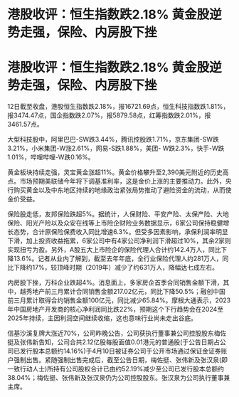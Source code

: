 # 港股收评：恒生指数跌2.18% 黄金股逆势走强，保险、内房股下挫

# 港股收评：恒生指数跌2.18% 黄金股逆势走强，保险、内房股下挫

12日截至收盘，港股恒生指数跌2.18%，报16721.69点，恒生科技指数跌1.81%，报3474.47点，国企指数跌2.07%，报5879.58点，红筹指数跌2.01%，报3461.57点。

大型科技股中，阿里巴巴-SW跌3.44%，腾讯控股跌1.71%，京东集团-SW跌3.21%，小米集团-W涨2.61%，网易-S跌1.88%，美团-
W跌2.3%，快手-W跌1.01%，哔哩哔哩-W跌0.16%。

黄金板块持续走强，灵宝黄金涨超11%。黄金价格攀升至2,390美元附近的历史高点。市场预期美联储今年将下调基准利率，这是金价上涨的主要推动力。此外，央行购买黄金以及中东地区持续的地缘政治紧张局势推动了避险资金的流动，从而使金价受益。

保险股走低，友邦保险跌超5%。据统计，人保财险、平安产险、太保产险、大地保险、阳光产险以及众安在线等上市险企财险业务数据显示，6家公司保持稳健增长态势，合计原保险保费收入同比增速6.3%。但受多因素影响，承保利润率明显下滑，加上投资收益拖累，6家公司中有4家公司净利润下滑超过10%，其余2家则实现扭亏为盈。另外，A股五大上市险企的保险代理人合计约142.4万人，同比下降13.6%。记者从业内了解到，截至去年年底，全行业保险代理人约281万人，同比下降约17%，较顶峰时期（2019年）减少了约631万人，降幅达七成左右。

内房股下挫，万科企业跌超4%。消息面上，多家房企首季合同销售金额下滑，其中，越秀地产前三月累计合同销售金额217.02亿元，同比下降50.5%；融创中国前三月累计取得合约销售金额100亿元，同比减少65.84%。摩根大通表示，2023年中国房地产开发商的核心净利润同比跌22%，预期这个下行趋势会在2024至2025年持续，主因利润空间继续收缩，这也意味行业尚未走出谷底。

信基沙溪复牌大涨近70%，公司昨晚公告，公司获执行董事兼公司控股股东梅佐挺及张伟新告知，公司合共2.12亿股每股面值0.01港元的普通股(于公告日期占公司已发行股本总额约14.16%)于4月10日被证券公司于公开市场通过保证金证券账户强制出售。紧随强制出售完成后，截至公告日期，梅佐挺、张伟新及张汉泉(即一致行动人士)所持有公司股权合计已由约52.19%减少至公司已发行股本总额约38.04%；梅佐挺、张伟新及张汉泉仍为公司控股股东。张汉泉为公司执行董事兼主席。

